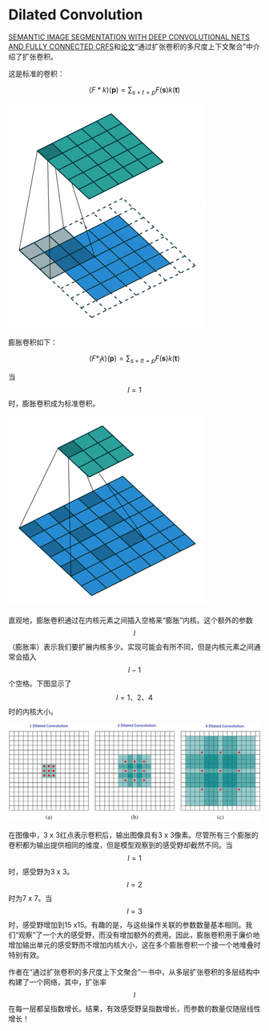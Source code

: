 # Dilated Convolution

[SEMANTIC IMAGE SEGMENTATION WITH DEEP CONVOLUTIONAL NETS AND FULLY CONNECTED CRFS](https://arxiv.org/pdf/1412.7062.pdf)和[论文](https://arxiv.org/pdf/1511.07122.pdf)“通过扩张卷积的多尺度上下文聚合”中介绍了扩张卷积。

这是标准的卷积：

$$
(F * k)(\boldsymbol{p})=\sum_{s+t=p} F(\boldsymbol{s}) k(\boldsymbol{t})
$$

![](../../.gitbook/assets/fig1.gif)

膨胀卷积如下：

$$
\left(F *_{l} k\right)(\boldsymbol{p})=\sum_{s+l t=p} F(\boldsymbol{s}) k(\boldsymbol{t})
$$

当$$l = 1$$时，膨胀卷积成为标准卷积。

![](../../.gitbook/assets/fig4.gif)

直观地，膨胀卷积通过在内核元素之间插入空格来“膨胀”内核。这个额外的参数$$l$$（膨胀率）表示我们要扩展内核多少。实现可能会有所不同，但是内核元素之间通常会插入$$l-1$$个空格。下图显示了$$l = 1、2、4$$时的内核大小。

![&#x6269;&#x5F20;&#x5377;&#x79EF;&#x7684;&#x611F;&#x53D7;&#x91CE;&#x3002;&#x6211;&#x4EEC;&#x57FA;&#x672C;&#x4E0A;&#x89C2;&#x5BDF;&#x5230;&#x4E00;&#x4E2A;&#x5927;&#x7684;&#x611F;&#x53D7;&#x91CE;&#xFF0C;&#x800C;&#x6CA1;&#x6709;&#x589E;&#x52A0;&#x989D;&#x5916;&#x7684;&#x8D39;&#x7528;&#x3002;](../../.gitbook/assets/image%20%28132%29.png)

在图像中，3 x 3红点表示卷积后，输出图像具有3 x 3像素。尽管所有三个膨胀的卷积都为输出提供相同的维度，但是模型观察到的感受野却截然不同。当$$l = 1$$时，感受野为3 x 3。$$l = 2$$时为7 x 7。当$$l = 3$$时，感受野增加到15 x15。有趣的是，与这些操作关联的参数数量基本相同。我们“观察”了一个大的感受野，而没有增加额外的费用。因此，膨胀卷积用于廉价地增加输出单元的感受野而不增加内核大小，这在多个膨胀卷积一个接一个地堆叠时特别有效。

作者在“通过扩张卷积的多尺度上下文聚合”一书中，从多层扩张卷积的多层结构中构建了一个网络，其中，扩张率$$l$$在每一层都呈指数增长。结果，有效感受野呈指数增长，而参数的数量仅随层线性增长！



